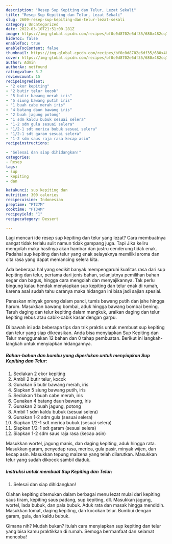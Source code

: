 ```yaml
---
description: "Resep Sup Kepiting dan Telur, Lezat Sekali"
title: "Resep Sup Kepiting dan Telur, Lezat Sekali"
slug: 2609-resep-sup-kepiting-dan-telur-lezat-sekali
category: Uncategorized
date: 2022-03-10T21:51:00.281Z
image: https://img-global.cpcdn.com/recipes/bf0c0d8702e6df35/680x482cq70/sup-kepiting-dan-telur-foto-resep-utama.jpg
hideToc: false
enableToc: true
enableTocContent: false
thumbnail: https://img-global.cpcdn.com/recipes/bf0c0d8702e6df35/680x482cq70/sup-kepiting-dan-telur-foto-resep-utama.jpg
cover: https://img-global.cpcdn.com/recipes/bf0c0d8702e6df35/680x482cq70/sup-kepiting-dan-telur-foto-resep-utama.jpg
author: Admin
authorAv: notfound
ratingvalue: 3.2
reviewcount: 15
recipeingredient:
- "2 ekor kepiting"
- "2 butir telur kocok"
- "5 butir bawang merah iris"
- "5 siung bawang putih iris"
- "1 buah cabe merah iris"
- "4 batang daun bawang iris"
- "2 buah jagung potong"
- "1 sdm kaldu bubuk sesuai selera"
- "1-2 sdm gula sesuai selera"
- "1/2-1 sdt merica bubuk sesuai selera"
- "1/2-1 sdt garam sesuai selera"
- "1-2 sdm saus raja rasa kecap asin"
recipeinstructions:

- "Selesai dan siap dihidangkan!"
categories:
- Resep
tags:
- sup
- kepiting
- dan

katakunci: sup kepiting dan 
nutrition: 300 calories
recipecuisine: Indonesian
preptime: "PT27M"
cooktime: "PT34M"
recipeyield: "1"
recipecategory: Dessert

---
```



Lagi mencari ide resep sup kepiting dan telur yang lezat? Cara membuatnya sangat tidak terlalu sulit namun tidak gampang juga. Tapi Jika keliru mengolah maka hasilnya akan hambar dan justru cenderung tidak enak. Padahal sup kepiting dan telur yang enak selayaknya memiliki aroma dan cita rasa yang dapat memancing selera kita.


Ada beberapa hal yang sedikit banyak mempengaruhi kualitas rasa dari sup kepiting dan telur, pertama dari jenis bahan, selanjutnya pemilihan bahan segar dan bagus, hingga cara mengolah dan menyajikannya. Tak perlu bingung kalau hendak menyiapkan sup kepiting dan telur enak di rumah, karena asal sudah tahu caranya maka hidangan ini bisa jadi sajian spesial.

Panaskan minyak goreng dalam panci, tumis bawang putih dan jahe hingga harum. Masukkan bawang bombai, aduk hingga bawang bombai bening. Taruh daging dan telur kepiting dalam mangkuk, uraikan daging dan telur kepiting rebus atau cabik-cabik kasar dengan garpu.


Di bawah ini ada beberapa tips dan trik praktis untuk membuat sup kepiting dan telur yang siap dikreasikan. Anda bisa menyiapkan Sup Kepiting dan Telur menggunakan 12 bahan dan 0 tahap pembuatan. Berikut ini langkah-langkah untuk menyiapkan hidangannya.

<!--inarticleads1-->

##### Bahan-bahan dan bumbu yang diperlukan untuk menyiapkan Sup Kepiting dan Telur:

1. Sediakan 2 ekor kepiting
1. Ambil 2 butir telur, kocok
1. Gunakan 5 butir bawang merah, iris
1. Siapkan 5 siung bawang putih, iris
1. Sediakan 1 buah cabe merah, iris
1. Gunakan 4 batang daun bawang, iris
1. Gunakan 2 buah jagung, potong
1. Ambil 1 sdm kaldu bubuk (sesuai selera)
1. Gunakan 1-2 sdm gula (sesuai selera)
1. Siapkan 1/2-1 sdt merica bubuk (sesuai selera)
1. Siapkan 1/2-1 sdt garam (sesuai selera)
1. Siapkan 1-2 sdm saus raja rasa (kecap asin)


Masukkan wortel, jagung manis, dan daging kepiting, aduk hingga rata. Masukkan garam, penyedap rasa, merica, gula pasir, minyak wijen, dan kecap asin. Masukkan tepung maizena yang telah dilarutkan. Masukkan telur yang sudah dikocok sambil diaduk. 

<!--inarticleads2-->

##### Instruksi untuk membuat Sup Kepiting dan Telur:


1. Selesai dan siap dihidangkan!

Olahan kepiting ditemukan dalam berbagai menu lezat mulai dari kepiting saus tiram, kepiting saus padang, sup kepiting, dll. Masukkan jagung, wortel, lada bubuk, dan pala bubuk. Aduk rata dan masak hingga mendidih. Masukkan tomat, daging kepiting, dan kocokan telur. Bumbui dengan garam, gula, dan kaldu bubuk. 

Gimana nih? Mudah bukan? Itulah cara menyiapkan sup kepiting dan telur yang bisa kamu praktikkan di rumah. Semoga bermanfaat dan selamat mencoba!
